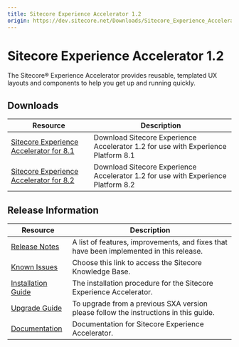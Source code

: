 ```yaml
---
title: Sitecore Experience Accelerator 1.2 
origin: https://dev.sitecore.net/Downloads/Sitecore_Experience_Accelerator/12/Sitecore_Experience_Accelerator_12_Initial_Release.aspx
---
```


# Sitecore Experience Accelerator 1.2

The Sitecore® Experience Accelerator provides reusable, templated UX layouts and components to help you get up and running quickly.

## Downloads

 | Resource | Description |
 | --- | --- |
 | [Sitecore Experience Accelerator for 8.1](https://sitecoredev.azureedge.net/~/media/F6B8808F32274AC7BE661DFF4CEE96B2.ashx?date=20161219T110025) | Download Sitecore Experience Accelerator 1.2 for use with Experience Platform 8.1 |
 | [Sitecore Experience Accelerator for 8.2](https://sitecoredev.azureedge.net/~/media/59EA100CCCD248F7A698E3E8CDDD8D7D.ashx?date=20161219T110354) | Download Sitecore Experience Accelerator 1.2 for use with Experience Platform 8.2 |

## Release Information

 | Resource | Description |
 | --- | --- |
 | [Release Notes](https://dev.sitecore.net:443/downloads/Sitecore%20Experience%20Accelerator/12/Sitecore%20Experience%20Accelerator%2012%20Initial%20Release/Release%20Notes) | A list of features, improvements, and fixes that have been implemented in this release. |
 | [Known Issues](https://kb.sitecore.net/articles/196733) | Choose this link to access the Sitecore Knowledge Base. |
 | [Installation Guide](https://sitecoredev.azureedge.net/~/media/49806DF13C7A40AFBB07F6185CD56A4A.ashx?date=20161219T115413) | The installation procedure for the Sitecore Experience Accelerator. |
 | [Upgrade Guide](https://sitecoredev.azureedge.net/~/media/1E4646F8DC2F49D8BF9772A3010206B9.ashx?date=20161219T115733) | To upgrade from a previous SXA version please follow the instructions in this guide. |
 | [Documentation](https://doc.sitecore.net:443/en/Products/Sitecore%20Experience%20Accelerator) | Documentation for Sitecore Experience Accelerator. |